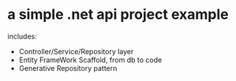 # a simple .net api project example
includes:
- Controller/Service/Repository layer
- Entity FrameWork Scaffold, from db to code
- Generative Repository pattern